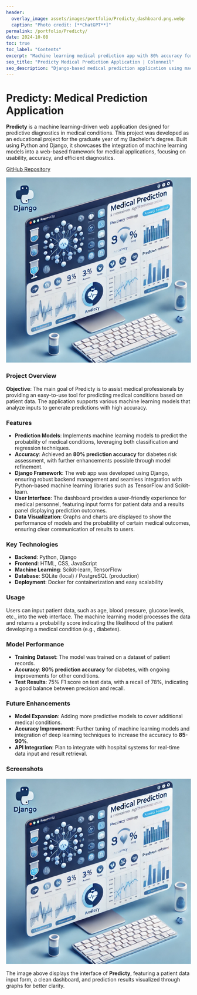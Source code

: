 ```yaml
---
header:
  overlay_image: assets/images/portfolio/Predicty_dashboard.png.webp
  caption: "Photo credit: [**ChatGPT**]"
permalink: /portfolio/Predicty/
date: 2024-10-08
toc: true
toc_label: "Contents"
excerpt: "Machine learning medical prediction app with 80% accuracy for diabetes risk assessment using Django and Python."
seo_title: "Predicty Medical Prediction Application | Colonneil"
seo_description: "Django-based medical prediction application using machine learning for diagnostic predictions with 80% accuracy in diabetes risk assessment."
---
```


# Predicty: Medical Prediction Application

**Predicty** is a machine learning-driven web application designed for predictive diagnostics in medical conditions. This project was developed as an educational project for the graduate year of my Bachelor's degree. Built using Python and Django, it showcases the integration of machine learning models into a web-based framework for medical applications, focusing on usability, accuracy, and efficient diagnostics.

[GitHub Repository](https://github.com/abbesachraf/Predicty)

![Predicty Dashboard](/assets/images/portfolio/Predicty_dashboard.png.webp)

### Project Overview

**Objective**: The main goal of Predicty is to assist medical professionals by providing an easy-to-use tool for predicting medical conditions based on patient data. The application supports various machine learning models that analyze inputs to generate predictions with high accuracy.

### Features

- **Prediction Models**: Implements machine learning models to predict the probability of medical conditions, leveraging both classification and regression techniques.
- **Accuracy**: Achieved an **80% prediction accuracy** for diabetes risk assessment, with further enhancements possible through model refinement.
- **Django Framework**: The web app was developed using Django, ensuring robust backend management and seamless integration with Python-based machine learning libraries such as TensorFlow and Scikit-learn.
- **User Interface**: The dashboard provides a user-friendly experience for medical personnel, featuring input forms for patient data and a results panel displaying prediction outcomes.
- **Data Visualization**: Graphs and charts are displayed to show the performance of models and the probability of certain medical outcomes, ensuring clear communication of results to users.

### Key Technologies

- **Backend**: Python, Django
- **Frontend**: HTML, CSS, JavaScript
- **Machine Learning**: Scikit-learn, TensorFlow
- **Database**: SQLite (local) / PostgreSQL (production)
- **Deployment**: Docker for containerization and easy scalability

### Usage

Users can input patient data, such as age, blood pressure, glucose levels, etc., into the web interface. The machine learning model processes the data and returns a probability score indicating the likelihood of the patient developing a medical condition (e.g., diabetes).

### Model Performance

- **Training Dataset**: The model was trained on a dataset of patient records.
- **Accuracy**: **80% prediction accuracy** for diabetes, with ongoing improvements for other conditions.
- **Test Results**: 75% F1 score on test data, with a recall of 78%, indicating a good balance between precision and recall.

### Future Enhancements

- **Model Expansion**: Adding more predictive models to cover additional medical conditions.
- **Accuracy Improvement**: Further tuning of machine learning models and integration of deep learning techniques to increase the accuracy to **85-90%**.
- **API Integration**: Plan to integrate with hospital systems for real-time data input and result retrieval.

### Screenshots

![Predicty Interface](/assets/images/portfolio/Predicty_dashboard.png.webp)

The image above displays the interface of **Predicty**, featuring a patient data input form, a clean dashboard, and prediction results visualized through graphs for better clarity.